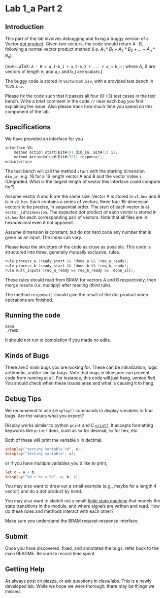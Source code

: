 # Lab 1_a Part 2

## Introduction
This part of the lab involves debugging and fixing a buggy version of a Vector [dot product](https://en.wikipedia.org/wiki/Dot_product). Given two vectors, the code should return $A\cdot B$, following a normal vector product method (i.e. $A_1*B_1+A_2*B_2+\dots+A_n*B_n$). 

[non-LaTeX: `A · B = a_1·b_1 + a_2·b_2 + ... + a_n·b_n` ; where A, B are vectors of length n, and a_i and b_i are scalars.]

The buggy code is stored in `VectorDot.bsv`, with a provided test bench in `TbVD.bsv`.

Please fix the code such that it passes all four (0->3) test cases in the test bench. Write a brief comment in the code `//` near each bug you find explaining the issue. Also please track how much time you spend on this component of the lab.

## Specifications

We have provided an interface for you
```verilog
interface VD;
    method Action start(Bit#(8) dim_in, Bit#(2) i);
    method ActionValue#(Bit#(32)) response();
endinterface
```
The test bench will call the method `start` with the starting dimension `dim_in`, e.g. 16 for a 16 length vector A and B and the vector index `i`.  (Ungraded: What is the largest length of vector this interface could compute for?)

Assume vector A and B are the same size. Vector A is stored in `v1.hex` and B is in `v2.hex`. Each contains a series of vectors, ~~three~~ four 16-dimension vectors to be precise, in sequential order. The start of each vector is at `vector_id*dimension`. The expected dot product of each vector is stored in `v3.hex` for each corresponding pair of vectors. Note that all files are in hexadecimal even if not apparent. 

Assume dimension is constant, but do not hard code any number that is given as an input. The index can vary. 

Please keep the structure of the code as close as possible. This code is structured into three, generally mutually exclusive, rules.

```verilog
rule process_a (ready_start && !done_a && !req_a_ready);
rule process_b (ready_start && !done_b && !req_b_ready);
rule mult_inputs (req_a_ready && req_b_ready && !done_all);
```
These rules should read from BRAM for vectors A and B respectively, then merge results (i.e. multiply) after reading (third rule).

The method `response()` should give the result of the dot product when operations are finished.

## Running the code

```
make
./TbVD
```

It should not run to completion if you made no edits.

## Kinds of Bugs

There are 5 main bugs you are looking for. These can be initialization, logic, arithmetic, and/or similar bugs. Note that bugs in bluespec can prevent code from running at all. For instance, this code will just hang, unmodified. You should check when these issues arise and what is causing it to hang.

## Debug Tips

We recommend to use `$display()` commands to display variables to find bugs. Are the values what you expect?

Display works similar to python `print` and C [`printf`](https://en.wikipedia.org/wiki/Printf). It accepts formatting keywords like `printf` does, such as `%d` for decimal, `%x` for hex, etc.

Both of these will print the variable x in decimal. 
```verilog
$display("testing variable %d", x);
$display("testing variable", x);
```

or if you have multiple variables you'd like to print,
```verilog
let c = a + b;
$display("%d + %d = %d", a, b, c);
```

You may also want to draw out a small example (e.g., maybe for a length 4 vector) and do a dot product by hand.

You may also want to sketch out a small [finite state machine](https://en.wikipedia.org/wiki/Finite-state_machine) that models the state transitions in the module, and where signals are written and read. How do these rules and methods interact with each other?

Make sure you understand the BRAM request-response interface.

## Submit

Once you have discovered, fixed, and annotated the bugs, refer back to the main README. Be sure to record time spent.

## Getting Help

As always post on piazza, or ask questions in class/labs. This is a newly developed lab. While we hope we were thorough, there may be things we missed.
